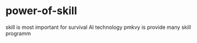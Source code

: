 # power-of-skill
skill is most important for survival
AI technology
pmkvy is provide many skill programm
